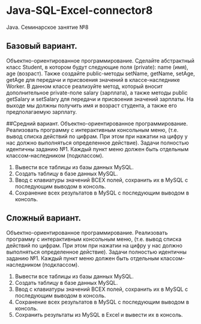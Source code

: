 # Java-SQL-Excel-connector8
Java. Семинарское занятие №8

## Базовый вариант.
Объектно-ориентированное программирование. Сделайте абстрактный класс Student, в котором будут
следующие поля (private): name (имя), age (возраст). Также создайте public-методы setName, getName, setAge, getAge для
передачи и присвоения значений в классе-наследнике Worker. В данном классе реализуйте метод, который вносит
дополнительное private-поле salary (зарплата), а также методы public getSalary и setSalary для передачи и присвоения
значений зарплаты. На выходе мы должны получить имя и возраст студента, а также его предполагаемую зарплату.

##Средний вариант.
Объектно-ориентированное программирование. Реализовать программу с интерактивным консольным
меню, (т.е. вывод списка действий по цифрам. При этом при нажатии на цифру у нас должно выполняться
определенное действие). Задачи полностью идентичны заданию №1. Каждый пункт меню должен быть
отдельным классом-наследником (подклассом).
1. Вывести все таблицы из базы данных MySQL.
2. Создать таблицу в базе данных MySQL.
3. Ввод с клавиатуры значений ВСЕХ полей, сохранить их в MySQL с последующим выводом в консоль.
4. Сохранение всех результатов в MySQL с последующим выводом в консоль.

## Сложный вариант.
Объектно-ориентированное программирование. Реализовать программу с интерактивным консольным
меню, (т.е. вывод списка действий по цифрам. При этом при нажатии на цифру у нас должно выполняться
определенное действие). Задачи полностью идентичны заданию №1. Каждый пункт меню должен быть
отдельным классом-наследником (подклассом).
1. Вывести все таблицы из базы данных MySQL.
2. Создать таблицу в базе данных MySQL.
3. Ввод с клавиатуры значений ВСЕХ полей, сохранить их в MySQL с последующим выводом в консоль.
4. Сохранение всех результатов в MySQL с последующим выводом в консоль.
5. Сохранить результаты из MySQL в Excel и вывести их в консоль.
